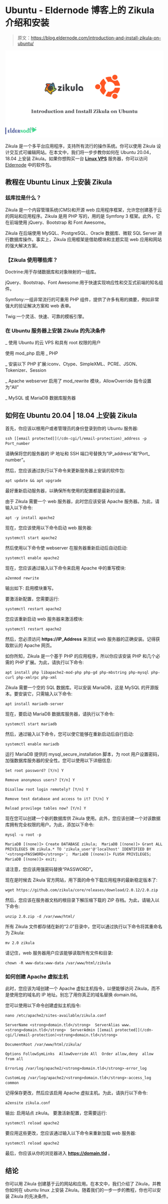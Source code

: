 # Ubuntu - Eldernode 博客上的 Zikula 介绍和安装

> 原文：<https://blog.eldernode.com/introduction-and-install-zikula-on-ubuntu/>

![Introduction and Install Zikula on Ubuntu](img/175ba4dc0594ec050321fa42e32a3ae3.png)

Zikula 是一个多平台应用程序，支持所有流行的操作系统。你可以使用 Zikula 设计交互式可编辑网站。在本文中，我们将一步步教你如何在 Ubuntu 20.04，18.04 上安装 Zikula。如果你想购买一台 [**Linux VPS**](https://eldernode.com/linux-vps/) 服务器，你可以访问 [Eldernode](https://eldernode.com/) 中的软件包。

## 教程在 Ubuntu Linux 上安装 Zikula

### 兹库拉是什么？

Zikula 是一个内容管理系统(CMS)和开源 web 应用程序框架，允许您创建基于云的网站和应用程序。Zikula 是用 PHP 写的，用的是 Symfony 3 框架。此外，它在前端使用 jQuery、Bootstrap 和 Font Awesome。

Zikula 在后端使用 MySQL、PostgreSQL、Oracle 数据库、微软 SQL Server 进行数据库操作。事实上，Zikula 应用框架是借助模块和主题实现 web 应用和网站的强大解决方案。

### 【Zikula 使用哪些库？

Doctrine:用于存储数据库和对象映射的一组库。

jQuery、Bootstrap、Font Awesome:用于快速实现响应性和交互式前端的知名组件。

Symfony:一组非常流行的可重用 PHP 组件，提供了许多有用的摘要，例如非常强大的验证解决方案和 web 表单。

Twig:一个灵活、快速、可靠的模板引擎。

### 在 Ubuntu 服务器上安装 Zikula 的先决条件

_ 使用 Ubuntu 的云 VPS 和具有 root 权限的用户

使用 mod_php 启用 _ PHP

_ 安装以下 PHP 扩展:iconv、Ctype、SimpleXML、PCRE、JSON、Tokenizer、Session

_ Apache webserver 启用了 mod_rewrite 模块，AllowOverride 指令设置为“All”

_ MySQL 或 MariaDB 数据库服务器

## 如何在 Ubuntu 20.04 | 18.04 上安装 Zikula

首先，你应该以根用户或者管理员的身份登录到你的 Ubuntu 服务器:

```
ssh [[email protected]](/cdn-cgi/l/email-protection)_address -p Port_number
```

请确保将您的服务器的 IP 地址和 SSH 端口号替换为“IP_address”和“Port_
number”。

然后，您应该通过执行以下命令来更新服务器上安装的软件包:

```
apt update && apt upgrade
```

最好重新启动服务器，以确保所有使用的配置都是最新的设置。

由于 Zikula 需要一个 web 服务器，此时您应该安装 Apache 服务器。为此，请输入以下命令:

```
apt -y install apache2
```

现在，您应该使用以下命令启动 web 服务器:

```
systemctl start apache2
```

然后使用以下命令使 webserver 在服务器重新启动后自动启动:

```
systemctl enable apache2
```

现在，您应该通过输入以下命令来启用 Apache 中的重写模块:

```
a2enmod rewrite
```

输出如下:
启用模块重写。

要激活新配置，您需要运行:

```
systemctl restart apache2
```

您应该重新启动 web 服务器来激活模块:

```
systemctl restart apache2
```

然后，您必须访问 **https://IP_Address** 来测试 web 服务器的正确安装。记得获取默认的 Apache 网页。

如你所知，Zikula 是一个基于 PHP 的应用程序，所以你应该安装 PHP 和几个必需的 PHP 扩展。为此，请执行以下命令:

```
apt install php libapache2-mod-php php-gd php-mbstring php-mysql php-curl php-xmlrpc php-xml
```

Zikula 需要一个空的 SQL 数据库。可以安装 MariaDB，这是 MySQL 的开源版本。要安装它，只需输入以下命令:

```
apt install mariadb-server
```

现在，要启动 MariaDB 数据库服务器，请执行以下命令:

```
systemctl start mariadb
```

然后，通过输入以下命令，您可以使它能够在重新启动后自行启动:

```
systemctl enable mariadb
```

运行 MariaDB 提供的 mysql_secure_installation 脚本，为 root 用户设置密码，加强数据库服务器的安全性。您可以使用以下详细信息:

```
Set root password? [Y/n] Y
```

```
Remove anonymous users? [Y/n] Y
```

```
Disallow root login remotely? [Y/n] Y
```

```
Remove test database and access to it? [Y/n] Y
```

```
Reload provilege tables now? [Y/n] Y
```

现在您可以创建一个新的数据库供 Zikula 使用。此外，您应该创建一个对该数据库拥有完全权限的用户。为此，添加以下命令:

```
mysql -u root -p
```

```
MariaDB [(none)]> Create DATABASE zikula;  MariaDB [(none)]> Grant ALL PRIVILEGES ON zikula.* TO 'zikula_user'@'localhost' IDENTIFIED BY '<strong>PASSWORD</strong>';  MariaDB [(none)]> FLUSH PRIVILEGES;  MariaDB [(none)]> exit;
```

请注意，您应该用强密码替换“PASSWORD”。

现在是时候去 Zikula 官方网站，用下面的命令下载应用程序的最新稳定版本了:

```
wget https://github.com/zikula/core/releases/download/2.0.12/2.0.zip
```

然后，您应该在服务器文档的根目录下解压缩下载的 ZIP 存档。为此，请输入以下命令:

```
unzip 2.0.zip -d /var/www/html/
```

所有 Zikula 文件都存储在新的“2.0”目录中，您可以通过执行以下命令将其重命名为 Zikula:

```
mv 2.0 zikula
```

请记住，web 服务器用户应该能够读取所有文件和目录:

```
chown -R www-data:www-data /var/www/html/zikula
```

### 如何创建 Apache 虚拟主机

此时，您应该为域创建一个 Apache 虚拟主机指令，以便能够访问 Zikula，而不是使用您的域名的 IP 地址。别忘了用你真正的域名替换 domain.tld。

您可以使用以下命令创建虚拟主机指令:

```
nano /etc/apache2/sites-available/zikula.conf
```

```
ServerName <strong>domain.tld</strong>  ServerAlias www.<strong>domain.tld</strong>  ServerAdmin [[email protected]](/cdn-cgi/l/email-protection)<strong>domain.tld</strong>
```

```
DocumentRoot /var/www/html/zikula/
```

```
Options FollowSymLinks  AllowOverride All  Order allow,deny  allow from all
```

```
ErrorLog /var/log/apache2/<strong>domain.tld</strong>-error_log
```

```
CustomLog /var/log/apache2/<strong>domain.tld</strong>-access_log common
```

记得保存更改，然后应该启用 Apache 虚拟主机。为此，请执行以下命令:

```
a2ensite zikula.conf
```

输出:
启用站点 zikula。
要激活新配置，您需要运行:

```
systemctl reload apache2
```

要应用这些更改，您应该通过输入以下命令来重新加载 web 服务器:

```
systemctl reload apache2
```

最后，你应该从你的浏览器进入 **https://domain.tld** 。

## 结论

你可以用 Zikula 创建基于云的网站和应用。在本文中，我们介绍了 Zikula，并教你如何在 ubuntu linux 上安装 Zikula。随着我们的一步一步的教程，你也可以安装 Zikula 的先决条件。